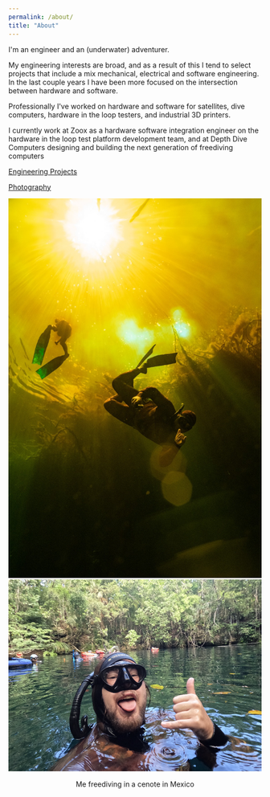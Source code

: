 ```yaml
---
permalink: /about/
title: "About"
---
```


I'm an engineer and an (underwater) adventurer. 

My engineering interests are broad, and as a result of this I tend to select projects that include a mix mechanical, electrical and software engineering. In the last couple years I have been more focused on the intersection between hardware and software. 

Professionally I've worked on hardware and software for satellites, dive computers, hardware in the loop testers, and industrial 3D printers.

I currently work at Zoox as a hardware software integration engineer on the hardware in the loop test platform development team, and at Depth Dive Computers designing and building the next generation of freediving computers

[Engineering Projects](https://link-url-here.org)

[Photography](https://link-url-here.org)

![does this do anything](/assets/images/zero_g_mexico.JPEG)
![does this do anything](/assets/images/grayson_mexico_selfie.png)
<p style="text-align: center;">Me freediving in a cenote in Mexico </p>